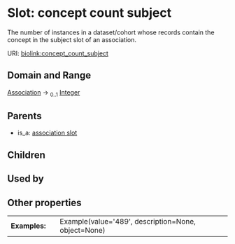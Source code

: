 
# Slot: concept count subject


The number of instances in a dataset/cohort whose records contain the concept in the subject slot of an association.

URI: [biolink:concept_count_subject](https://w3id.org/biolink/vocab/concept_count_subject)


## Domain and Range

[Association](Association.md) &#8594;  <sub>0..1</sub> [Integer](types/Integer.md)

## Parents

 *  is_a: [association slot](association_slot.md)

## Children


## Used by


## Other properties

|  |  |  |
| --- | --- | --- |
| **Examples:** | | Example(value='489', description=None, object=None) |

